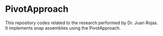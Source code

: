 PivotApproach
=============

This repository codes related to the research performed by Dr. Juan Rojas. It implements snap assemblies using the PivotApproach. 
